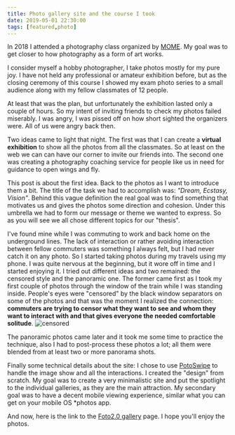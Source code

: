 ```yaml
---
title: Photo gallery site and the course I took
date: 2019-05-01 22:30:00
tags: [featured,photo]
---
```


In 2018 I attended a photography class organized by [MOME](http://open.mome.hu).
My goal was to get closer to how photography as a form of art works.

I consider myself a hobby photographer, I take photos mostly for my pure joy.
I have not held any professional or amateur exhibition before, but as the closing ceremony of this course I showed my exam photo series to a small audience along with my fellow classmates of 12 people.

At least that was the plan, but unfortunately the exhibition lasted only a couple of hours. So my intent of inviting friends to check my photos failed miserably. I was angry, I was pissed off on how short sighted the organizers were. All of us were angry back then.

Two ideas came to light that night. The first was that I can create a **virtual exhibition** to show all the photos from all the classmates. So at least on the web we can can have our corner to invite our friends into.
The second one was creating a photography coaching service for people like us in need for guidance to open wings and fly.

This post is about the first idea. Back to the photos as I want to introduce them a bit. The title of the task we had to accomplish was: *"Dream, Ecstasy, Vision"*. Behind this vague definition the real goal was to find something that motivates us and gives the photos some direction and cohesion. Under this umbrella we had to form our message or theme we wanted to express. So as you will see we all chose different topics for our "thesis".

I've found mine while I was commuting to work and back home on the underground lines. The lack of interaction or rather avoiding interaction between fellow commuters was something I always felt, but I had never catch it on any photo. So I started taking photos during my travels using my phone. I was quite nervous at the beginning, but it wore off in time and I started enjoying it. I tried out different ideas and two remained: the censored style and the panoramic one. The former came first as I took my first couple of photos through the window of the train while I was standing inside. People's eyes were "censored" by the black window separators on some of the photos and that was the moment I realized the connection: **commuters are trying to censor what they want to see and whom they want to interact with and that gives everyone the needed comfortable solitude**. ![censored](https://scontent-vie1-1.cdninstagram.com/vp/7f1982ee3bc91bc7d67ac0ffa63fbec9/5D584981/t51.2885-19/s320x320/49906943_2234438793464296_3870537442398306304_n.jpg?_nc_ht=scontent-vie1-1.cdninstagram.com)

The panoramic photos came later and it took me some time to practice the technique, also I had to post-process these photos a lot; all them were blended from at least two or more panorama shots.

Finally some technical details about the site: I chose to use [PotoSwipe](https://photoswipe.com) to handle the image show and all the interactions. I created the "design" from scratch. My goal was to create a very minimalistic site and put the spotlight to the individual galleries, as they are the main attraction. My secondary goal was to have a decent mobile viewing experience, similar what you can get on your mobile OS \*photos app.

And now, here is the link to the [Foto2.0 gallery](http://koles.hu/foto2.0/) page. I hope you'll enjoy the photos.
